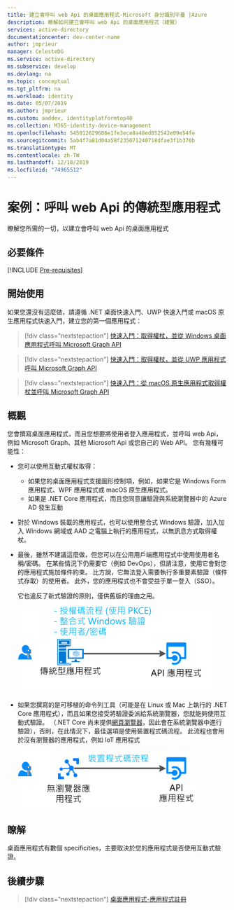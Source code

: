 ```yaml
---
title: 建立會呼叫 web Api 的桌面應用程式-Microsoft 身分識別平臺 |Azure
description: 瞭解如何建立會呼叫 web Api 的桌面應用程式（總覽）
services: active-directory
documentationcenter: dev-center-name
author: jmprieur
manager: CelesteDG
ms.service: active-directory
ms.subservice: develop
ms.devlang: na
ms.topic: conceptual
ms.tgt_pltfrm: na
ms.workload: identity
ms.date: 05/07/2019
ms.author: jmprieur
ms.custom: aaddev, identityplatformtop40
ms.collection: M365-identity-device-management
ms.openlocfilehash: 545012629686e1fe3ece8a48ed852542e09e54fe
ms.sourcegitcommit: 5ab4f7a81d04a58f235071240718dfae3f1b370b
ms.translationtype: MT
ms.contentlocale: zh-TW
ms.lasthandoff: 12/10/2019
ms.locfileid: "74965512"
---
```

# <a name="scenario-desktop-app-that-calls-web-apis"></a>案例：呼叫 web Api 的傳統型應用程式

瞭解您所需的一切，以建立會呼叫 web Api 的桌面應用程式

## <a name="prerequisites"></a>必要條件

[!INCLUDE [Pre-requisites](../../../includes/active-directory-develop-scenarios-prerequisites.md)]

## <a name="getting-started"></a>開始使用

如果您還沒有這麼做，請遵循 .NET 桌面快速入門、UWP 快速入門或 macOS 原生應用程式快速入門，建立您的第一個應用程式：

> [!div class="nextstepaction"]
> [快速入門：取得權杖，並從 Windows 桌面應用程式呼叫 Microsoft Graph API](./quickstart-v2-windows-desktop.md)


> [!div class="nextstepaction"]
> [快速入門：取得權杖，並從 UWP 應用程式呼叫 Microsoft Graph API](./quickstart-v2-uwp.md)

> [!div class="nextstepaction"]
> [快速入門：從 macOS 原生應用程式取得權杖並呼叫 Microsoft Graph API](./quickstart-v2-ios.md)

## <a name="overview"></a>概觀

您會撰寫桌面應用程式，而且您想要將使用者登入應用程式，並呼叫 web Api，例如 Microsoft Graph、其他 Microsoft Api 或您自己的 Web API。 您有幾種可能性：

- 您可以使用互動式權杖取得：

  - 如果您的桌面應用程式支援圖形控制項，例如，如果它是 Windows Form 應用程式、WPF 應用程式或 macOS 原生應用程式。
  - 如果是 .NET Core 應用程式，而且您同意讓驗證與系統瀏覽器中的 Azure AD 發生互動

- 對於 Windows 裝載的應用程式，也可以使用整合式 Windows 驗證，加入加入 Windows 網域或 AAD 之電腦上執行的應用程式，以無訊息方式取得權杖。
- 最後，雖然不建議這麼做，但您可以在公用用戶端應用程式中使用使用者名稱/密碼。 在某些情況下仍需要它（例如 DevOps），但請注意，使用它會對您的應用程式施加條件約束。 比方說，它無法登入需要執行多重要素驗證（條件式存取）的使用者。 此外，您的應用程式也不會受益于單一登入（SSO）。

  它也違反了新式驗證的原則，僅供舊版的理由之用。

  ![桌面應用程式](media/scenarios/desktop-app.svg)

- 如果您撰寫的是可移植的命令列工具（可能是在 Linux 或 Mac 上執行的 .NET Core 應用程式），而且如果您接受將驗證委派給系統瀏覽器，您就能夠使用互動式驗證。 （.NET Core 尚未提供[網頁瀏覽器](https://aka.ms/msal-net-uses-web-browser)，因此會在系統瀏覽器中進行驗證），否則，在此情況下，最佳選項是使用裝置程式碼流程。 此流程也會用於沒有瀏覽器的應用程式，例如 IoT 應用程式

  ![Browserless 應用程式](media/scenarios/device-code-flow-app.svg)

## <a name="specifics"></a>瞭解

桌面應用程式有數個 specificities，主要取決於您的應用程式是否使用互動式驗證。

## <a name="next-steps"></a>後續步驟

> [!div class="nextstepaction"]
> [桌面應用程式-應用程式註冊](scenario-desktop-app-registration.md)
